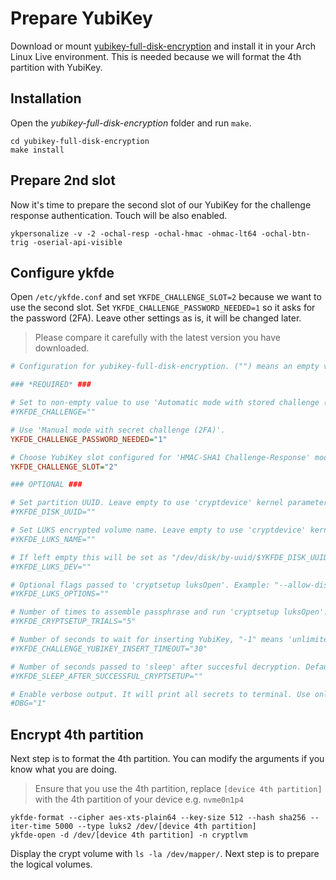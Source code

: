 # Prepare YubiKey

Download or mount [yubikey-full-disk-encryption](https://github.com/agherzan/yubikey-full-disk-encryption) and install it
in your Arch Linux Live environment. This is needed because we will format the 4th partition with YubiKey.

## Installation
Open the *yubikey-full-disk-encryption* folder and run `make`.

```
cd yubikey-full-disk-encryption
make install
```


## Prepare 2nd slot
Now it's time to prepare the second slot of our YubiKey for the challenge response authentication. Touch will be also enabled.

```
ykpersonalize -v -2 -ochal-resp -ochal-hmac -ohmac-lt64 -ochal-btn-trig -oserial-api-visible
```

## Configure ykfde
Open `/etc/ykfde.conf` and set `YKFDE_CHALLENGE_SLOT=2` because we want to use the second slot. 
Set `YKFDE_CHALLENGE_PASSWORD_NEEDED=1` so it asks for the password (2FA). Leave other settings as is, it will be changed
later.

> Please compare it carefully with the latest version you have downloaded. 

```ini
# Configuration for yubikey-full-disk-encryption. ("") means an empty value.

### *REQUIRED* ###

# Set to non-empty value to use 'Automatic mode with stored challenge (1FA)'.
#YKFDE_CHALLENGE=""

# Use 'Manual mode with secret challenge (2FA)'.
YKFDE_CHALLENGE_PASSWORD_NEEDED="1"

# Choose YubiKey slot configured for 'HMAC-SHA1 Challenge-Response' mode. Possible values are "1" or "2".
YKFDE_CHALLENGE_SLOT="2"

### OPTIONAL ###

# Set partition UUID. Leave empty to use 'cryptdevice' kernel parameter.
#YKFDE_DISK_UUID=""

# Set LUKS encrypted volume name. Leave empty to use 'cryptdevice' kernel parameter.
#YKFDE_LUKS_NAME=""

# If left empty this will be set as "/dev/disk/by-uuid/$YKFDE_DISK_UUID" -- device to unlock with 'cryptsetup luksOpen'.
#YKFDE_LUKS_DEV=""

# Optional flags passed to 'cryptsetup luksOpen'. Example: "--allow-discards" for TRIM support. Leave empty to use cryptdevice kernel parameter.
#YKFDE_LUKS_OPTIONS=""

# Number of times to assemble passphrase and run 'cryptsetup luksOpen'. Defaults to "5".
#YKFDE_CRYPTSETUP_TRIALS="5"

# Number of seconds to wait for inserting YubiKey, "-1" means 'unlimited'. Defaults to "30".
#YKFDE_CHALLENGE_YUBIKEY_INSERT_TIMEOUT="30"

# Number of seconds passed to 'sleep' after succesful decryption. Defaults to empty, meaning NO sleep.
#YKFDE_SLEEP_AFTER_SUCCESSFUL_CRYPTSETUP=""

# Enable verbose output. It will print all secrets to terminal. Use only for debugging.
#DBG="1"
```

## Encrypt 4th partition
Next step is to format the 4th partition. You can modify the arguments if you know what you are doing. 

> Ensure that you use the 4th partition, replace `[device 4th partition]` with the 4th partition of your device e.g. `nvme0n1p4`

```
ykfde-format --cipher aes-xts-plain64 --key-size 512 --hash sha256 --iter-time 5000 --type luks2 /dev/[device 4th partition]
ykfde-open -d /dev/[device 4th partition] -n cryptlvm
```

Display the crypt volume with `ls -la /dev/mapper/`. Next step is to prepare the logical volumes.
